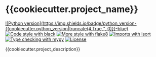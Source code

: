 # {{cookiecutter.project_name}}

<!-- [![Release](https://img.shields.io/github/v/release/{{cookiecutter.github_owner}}/{{cookiecutter.project_name}})](https://img.shields.io/github/v/release/{{cookiecutter.github_owner}}/{{cookiecutter.project_name}}) -->
<!-- [![Build status](https://img.shields.io/github/workflow/status/{{cookiecutter.github_owner}}/{{cookiecutter.project_name}}/merge-to-main)](https://img.shields.io/github/workflow/status/{{cookiecutter.github_owner}}/{{cookiecutter.project_name}}/merge-to-main) -->

[![Python version](https://img.shields.io/badge/python_version-{{cookiecutter.python_version|truncate(4,True,'', 0)}}-blue)](https://github.com/psf/black)
[![Code style with black](https://img.shields.io/badge/code_style-black-000000.svg)](https://github.com/psf/black)
[![More style with flake8](https://img.shields.io/badge/code_style-flake8-blue)](https://flake8.pycqa.org)
[![Imports with isort](https://img.shields.io/badge/%20imports-isort-blue)](https://pycqa.github.io/isort/)
[![Type checking with mypy](https://img.shields.io/badge/type_checker-mypy-blue)](https://mypy.readthedocs.io)
[![License](https://img.shields.io/github/license/{{cookiecutter.github_owner}}/{{cookiecutter.project_name}})](https://img.shields.io/github/license/{{cookiecutter.github_owner}}/{{cookiecutter.project_name}})

{{cookiecutter.project_description}}
